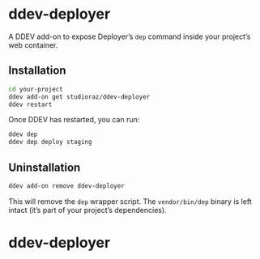 # ddev-deployer

A DDEV add-on to expose Deployer’s `dep` command inside your project’s web container.

## Installation

```bash
cd your-project
ddev add-on get studioraz/ddev-deployer
ddev restart
```

Once DDEV has restarted, you can run:

```bash
ddev dep
ddev dep deploy staging
```

## Uninstallation

```bash
ddev add-on remove ddev-deployer
```

This will remove the `dep` wrapper script. The `vendor/bin/dep` binary is left intact (it’s part of your project’s dependencies).
# ddev-deployer
